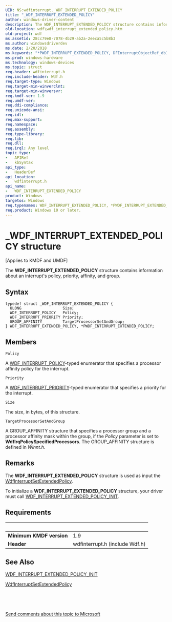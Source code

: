 ```yaml
---
UID: NS:wdfinterrupt._WDF_INTERRUPT_EXTENDED_POLICY
title: "_WDF_INTERRUPT_EXTENDED_POLICY"
author: windows-driver-content
description: The WDF_INTERRUPT_EXTENDED_POLICY structure contains information about an interrupt's policy, priority, affinity, and group.
old-location: wdf\wdf_interrupt_extended_policy.htm
old-project: wdf
ms.assetid: 28cc79e8-7078-4b29-ab2a-2eeca5c5b8b3
ms.author: windowsdriverdev
ms.date: 2/20/2018
ms.keywords: "*PWDF_INTERRUPT_EXTENDED_POLICY, DFInterruptObjectRef_db1feccc-0171-4163-b95f-6be057430176.xml, PWDF_INTERRUPT_EXTENDED_POLICY, PWDF_INTERRUPT_EXTENDED_POLICY structure pointer, WDF_INTERRUPT_EXTENDED_POLICY, WDF_INTERRUPT_EXTENDED_POLICY structure, _WDF_INTERRUPT_EXTENDED_POLICY, kmdf.wdf_interrupt_extended_policy, wdf.wdf_interrupt_extended_policy, wdfinterrupt/PWDF_INTERRUPT_EXTENDED_POLICY, wdfinterrupt/WDF_INTERRUPT_EXTENDED_POLICY"
ms.prod: windows-hardware
ms.technology: windows-devices
ms.topic: struct
req.header: wdfinterrupt.h
req.include-header: Wdf.h
req.target-type: Windows
req.target-min-winverclnt: 
req.target-min-winversvr: 
req.kmdf-ver: 1.9
req.umdf-ver: 
req.ddi-compliance: 
req.unicode-ansi: 
req.idl: 
req.max-support: 
req.namespace: 
req.assembly: 
req.type-library: 
req.lib: 
req.dll: 
req.irql: Any level
topic_type:
-	APIRef
-	kbSyntax
api_type:
-	HeaderDef
api_location:
-	wdfinterrupt.h
api_name:
-	WDF_INTERRUPT_EXTENDED_POLICY
product: Windows
targetos: Windows
req.typenames: WDF_INTERRUPT_EXTENDED_POLICY, *PWDF_INTERRUPT_EXTENDED_POLICY
req.product: Windows 10 or later.
---
```


# _WDF_INTERRUPT_EXTENDED_POLICY structure
<p class="CCE_Message">[Applies to KMDF and UMDF]

The <b>WDF_INTERRUPT_EXTENDED_POLICY</b> structure contains information about an interrupt's policy, priority, affinity, and group.

## Syntax
````
typedef struct _WDF_INTERRUPT_EXTENDED_POLICY {
  ULONG                  Size;
  WDF_INTERRUPT_POLICY   Policy;
  WDF_INTERRUPT_PRIORITY Priority;
  GROUP_AFFINITY         TargetProcessorSetAndGroup;
} WDF_INTERRUPT_EXTENDED_POLICY, *PWDF_INTERRUPT_EXTENDED_POLICY;
````

## Members


`Policy`

A <a href="..\wdfinterrupt\ne-wdfinterrupt-_wdf_interrupt_policy.md">WDF_INTERRUPT_POLICY</a>-typed enumerator that specifies a processor affinity policy for the interrupt.

`Priority`

A <a href="..\wdfinterrupt\ne-wdfinterrupt-_wdf_interrupt_priority.md">WDF_INTERRUPT_PRIORITY</a>-typed enumerator that specifies a priority for the interrupt.

`Size`

The size, in bytes, of this structure.

`TargetProcessorSetAndGroup`

A GROUP_AFFINITY structure that specifies a processor group and a processor affinity mask within the group, if the <i>Policy</i> parameter is set to <b>WdfIrqPolicySpecifiedProcessors</b>. The GROUP_AFFINITY structure is defined in <i>Winnt.h</i>.

## Remarks
The <b>WDF_INTERRUPT_EXTENDED_POLICY</b> structure is used as input the <a href="..\wdfinterrupt\nf-wdfinterrupt-wdfinterruptsetextendedpolicy.md">WdfInterruptSetExtendedPolicy</a>. 

To initialize a <b>WDF_INTERRUPT_EXTENDED_POLICY</b> structure, your driver must call <a href="..\wdfinterrupt\nf-wdfinterrupt-wdf_interrupt_extended_policy_init.md">WDF_INTERRUPT_EXTENDED_POLICY_INIT</a>.

## Requirements
| &nbsp; | &nbsp; |
| ---- |:---- |
| **Minimum KMDF version** | 1.9 |
| **Header** | wdfinterrupt.h (include Wdf.h) |

## See Also

<a href="..\wdfinterrupt\nf-wdfinterrupt-wdf_interrupt_extended_policy_init.md">WDF_INTERRUPT_EXTENDED_POLICY_INIT</a>

<a href="..\wdfinterrupt\nf-wdfinterrupt-wdfinterruptsetextendedpolicy.md">WdfInterruptSetExtendedPolicy</a>






 

 

<a href="mailto:wsddocfb@microsoft.com?subject=Documentation%20feedback [wdf\wdf]:%20WDF_INTERRUPT_EXTENDED_POLICY structure%20 RELEASE:%20(2/20/2018)&amp;body=%0A%0APRIVACY STATEMENT%0A%0AWe use your feedback to improve the documentation. We don't use your email address for any other purpose, and we'll remove your email address from our system after the issue that you're reporting is fixed. While we're working to fix this issue, we might send you an email message to ask for more info. Later, we might also send you an email message to let you know that we've addressed your feedback.%0A%0AFor more info about Microsoft's privacy policy, see http://privacy.microsoft.com/en-us/default.aspx." title="Send comments about this topic to Microsoft">Send comments about this topic to Microsoft</a>